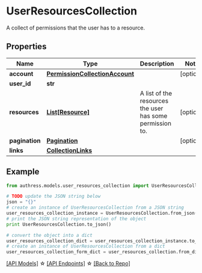 # UserResourcesCollection

A collect of permissions that the user has to a resource.

## Properties
Name | Type | Description | Notes
------------ | ------------- | ------------- | -------------
**account** | [**PermissionCollectionAccount**](PermissionCollectionAccount.md) |  | [optional]
**user_id** | **str** |  |
**resources** | [**List[Resource]**](Resource.md) | A list of the resources the user has some permission to. | [optional]
**pagination** | [**Pagination**](Pagination.md) |  | [optional]
**links** | [**CollectionLinks**](CollectionLinks.md) |  |

## Example

```python
from authress.models.user_resources_collection import UserResourcesCollection

# TODO update the JSON string below
json = "{}"
# create an instance of UserResourcesCollection from a JSON string
user_resources_collection_instance = UserResourcesCollection.from_json(json)
# print the JSON string representation of the object
print UserResourcesCollection.to_json()

# convert the object into a dict
user_resources_collection_dict = user_resources_collection_instance.to_dict()
# create an instance of UserResourcesCollection from a dict
user_resources_collection_form_dict = user_resources_collection.from_dict(user_resources_collection_dict)
```
[[API Models]](./README.md#documentation-for-models) ☆ [[API Endpoints]](./README.md#documentation-for-api-endpoints) ☆ [[Back to Repo]](../README.md)


